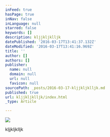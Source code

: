 ```yaml
---
inFeed: true
hasPage: true
inNav: false
inLanguage: null
starred: false
keywords: []
description: kljjkljklljk
datePublished: '2016-03-17T13:41:37.132Z'
dateModified: '2016-03-17T13:41:16.969Z'
title: ''
author: []
authors: []
publisher:
  name: null
  domain: null
  url: null
  favicon: null
sourcePath: _posts/2016-03-17-kljjkljklljk.md
published: true
url: kljjkljklljk/index.html
_type: Article

---
```

![](https://the-grid-user-content.s3-us-west-2.amazonaws.com/e5bfa29f-a2cc-4424-a8c0-6f62e0cae7d2.jpg)

kljjkljklljk